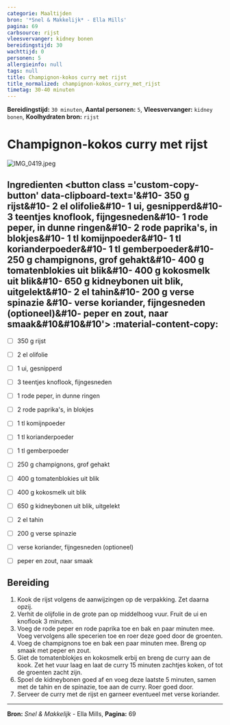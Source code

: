 ```yaml
---
categorie: Maaltijden
bron: '*Snel & Makkelijk* - Ella Mills'
pagina: 69
carbsource: rijst
vleesvervanger: kidney bonen
bereidingstijd: 30
wachttijd: 0
personen: 5
allergieinfo: null
tags: null
title: Champignon-kokos curry met rijst
title_normalized: champignon-kokos_curry_met_rijst
timetag: 30-40 minuten
---
```

**Bereidingstijd:** ```30 minuten```, **Aantal personen:** ```5```, **Vleesvervanger:** ```kidney bonen```, **Koolhydraten bron:** ```rijst```

# Champignon-kokos curry met rijst

![IMG_0419.jpeg](../../_resources/IMG_0419.jpeg)

## Ingredienten <button class ='custom-copy-button' data-clipboard-text='&#10- 350 g rijst&#10- 2 el olifolie&#10- 1 ui, gesnipperd&#10- 3 teentjes knoflook, fijngesneden&#10- 1 rode peper, in dunne ringen&#10- 2 rode paprika's, in blokjes&#10- 1 tl komijnpoeder&#10- 1 tl korianderpoeder&#10- 1 tl gemberpoeder&#10- 250 g champignons, grof gehakt&#10- 400 g tomatenblokies uit blik&#10- 400 g kokosmelk uit blik&#10- 650 g kidneybonen uit blik, uitgelekt&#10- 2 el tahin&#10- 200 g verse spinazie &#10- verse koriander, fijngesneden (optioneel)&#10- peper en zout, naar smaak&#10&#10&#10'> :material-content-copy: </button>

- [ ] 350 g rijst
- [ ] 2 el olifolie
- [ ] 1 ui, gesnipperd
- [ ] 3 teentjes knoflook, fijngesneden
- [ ] 1 rode peper, in dunne ringen
- [ ] 2 rode paprika's, in blokjes
- [ ] 1 tl komijnpoeder
- [ ] 1 tl korianderpoeder
- [ ] 1 tl gemberpoeder
- [ ] 250 g champignons, grof gehakt
- [ ] 400 g tomatenblokies uit blik
- [ ] 400 g kokosmelk uit blik
- [ ] 650 g kidneybonen uit blik, uitgelekt
- [ ] 2 el tahin
- [ ] 200 g verse spinazie 
- [ ] verse koriander, fijngesneden (optioneel)
- [ ] peper en zout, naar smaak


## Bereiding

1. Kook de rijst volgens de aanwijzingen op de verpakking. Zet daarna opzij.
2. Verhit de olijfolie in de grote pan op middelhoog vuur. Fruit de ui en knoflook 3 minuten.
3. Voeg de rode peper en rode paprika toe en bak en paar minuten mee. Voeg vervolgens alle specerien toe en roer deze goed door de groenten.
4. Voeg de champignons toe en bak een paar minuten mee. Breng op smaak met peper en zout.
5. Giet de tomatenblokjes en kokosmelk erbij en breng de curry aan de kook. Zet het vuur laag en laat de curry 15 minuten zachtjes koken, of tot de groenten zacht zijn.
6. Spoel de kidneybonen goed af en voeg deze laatste 5 minuten, samen met de tahin en de spinazie, toe aan de curry. Roer goed door.
7. Serveer de curry met de rijst en garneer eventueel met verse koriander.
***
**Bron:** *Snel & Makkelijk* - Ella Mills, **Pagina:** 69